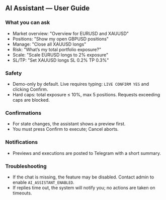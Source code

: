 ## AI Assistant — User Guide

### What you can ask
- Market overview: "Overview for EURUSD and XAUUSD"
- Positions: "Show my open GBPUSD positions"
- Manage: "Close all XAUUSD longs"
- Risk: "What’s my total portfolio exposure?"
- Scale: "Scale EURUSD longs to 2% exposure"
- SL/TP: "Set XAUUSD longs SL 0.2% TP 0.3%"

### Safety
- Demo-only by default. Live requires typing: `LIVE CONFIRM YES` and clicking Confirm.
- Hard caps: total exposure ≤ 10%, max 5 positions. Requests exceeding caps are blocked.

### Confirmations
- For state changes, the assistant shows a preview first.
- You must press Confirm to execute; Cancel aborts.

### Notifications
- Previews and executions are posted to Telegram with a short summary.

### Troubleshooting
- If the chat is missing, the feature may be disabled. Contact admin to enable `AI_ASSISTANT_ENABLED`.
- If replies time out, the system will notify you; no actions are taken on timeouts.
